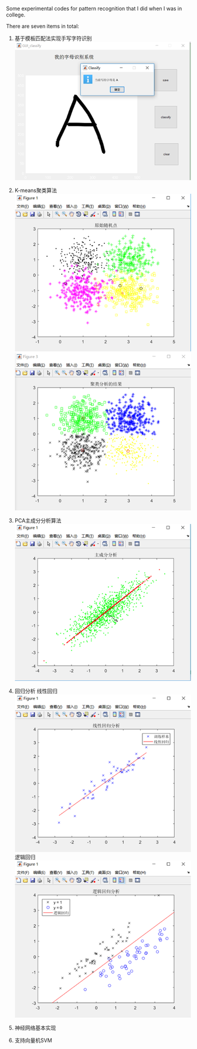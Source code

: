 Some experimental codes for pattern recognition that I did when I was in college.

There are seven items in total:
1. 基于模板匹配法实现手写字符识别
    <img src="image\LetterClassfy.PNG">

2. K-means聚类算法
    <img src="image\K-means1.png">
    <img src="image\K-means2.png">

3. PCA主成分分析算法
    <img src="image\PCA.png">

4. 回归分析
   线性回归
    <img src="image\LinearRegression.png">
   逻辑回归
    <img src="image\LogisticRegression.png">
   
5. 神经网络基本实现

6. 支持向量机SVM



